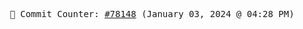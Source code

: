 <p align="center">
    <samp>
        📮 Commit Counter: <a href="https://github.com/Javascript-void0/Javascript-void0/commits/main">#78148</a> (January 03, 2024 @ 04:28 PM)
    </samp>
</p>